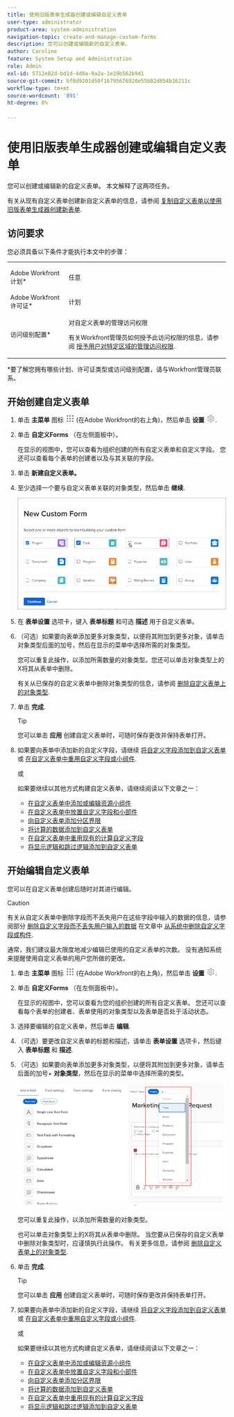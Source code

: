 ```yaml
---
title: 使用旧版表单生成器创建或编辑自定义表单
user-type: administrator
product-area: system-administration
navigation-topic: create-and-manage-custom-forms
description: 您可以创建或编辑新的自定义表单。
author: Caroline
feature: System Setup and Administration
role: Admin
exl-id: 5712e82d-bd1d-4d8a-9a2a-1e19b562b9d1
source-git-commit: bf0d9201d50f16795676928e55b82d854b16211c
workflow-type: tm+mt
source-wordcount: '891'
ht-degree: 0%

---
```


# 使用旧版表单生成器创建或编辑自定义表单

您可以创建或编辑新的自定义表单。 本文解释了这两项任务。

有关从现有自定义表单创建新自定义表单的信息，请参阅 [复制自定义表单以使用旧版表单生成器创建新表单](../../../administration-and-setup/customize-workfront/create-manage-custom-forms/copy-custom-form-to-create-a-new-one.md).

## 访问要求

您必须具备以下条件才能执行本文中的步骤：

<table style="table-layout:auto"> 
 <col> 
 <col> 
 <tbody> 
  <tr data-mc-conditions=""> 
   <td role="rowheader"> <p>Adobe Workfront计划*</p> </td> 
   <td>任意</td> 
  </tr> 
  <tr> 
   <td role="rowheader">Adobe Workfront许可证*</td> 
   <td>计划</td> 
  </tr> 
  <tr data-mc-conditions=""> 
   <td role="rowheader">访问级别配置*</td> 
   <td> <p>对自定义表单的管理访问权限</p> <p>有关Workfront管理员如何授予此访问权限的信息，请参阅 <a href="../../../administration-and-setup/add-users/configure-and-grant-access/grant-users-admin-access-certain-areas.md" class="MCXref xref">授予用户对特定区域的管理访问权限</a>.</p> </td> 
  </tr>  
 </tbody> 
</table>

&#42;要了解您拥有哪些计划、许可证类型或访问级别配置，请与Workfront管理员联系。

## 开始创建自定义表单

1. 单击 **主菜单** 图标 ![](assets/main-menu-icon.png) (在Adobe Workfront的右上角)，然后单击 **设置** ![](assets/gear-icon-settings.png).

1. 单击 **自定义Forms** （在左侧面板中）。

   在显示的视图中，您可以查看为组织创建的所有自定义表单和自定义字段。 您还可以查看每个表单的创建者以及与其关联的字段。

1. 单击 **新建自定义表单。**
1. 至少选择一个要与自定义表单关联的对象类型，然后单击 **继续**.

   ![](assets/choose-object-type.jpg)

1. 在 **表单设置** 选项卡，键入 **表单标题** 和可选 **描述** 用于自定义表单。

1. （可选）如果要向表单添加更多对象类型，以便将其附加到更多对象，请单击对象类型后面的加号，然后在显示的菜单中选择所需的对象类型。

   您可以重复此操作，以添加所需数量的对象类型。您还可以单击对象类型上的X将其从表单中删除。

   有关从已保存的自定义表单中删除对象类型的信息，请参阅 [删除自定义表单上的对象类型](../../../administration-and-setup/customize-workfront/create-manage-custom-forms/delete-object-type-on-a-custom-form.md).

1. 单击 **完成**.

   >[!TIP]
   >
   >您可以单击 **应用** 创建自定义表单时，可随时保存更改并保持表单打开。

1. 如果要向表单中添加新的自定义字段，请继续 [将自定义字段添加到自定义表单](../../../administration-and-setup/customize-workfront/create-manage-custom-forms/add-a-custom-field-to-a-custom-form.md) 或 [在自定义表单中重用自定义字段或小组件](../../../administration-and-setup/customize-workfront/create-manage-custom-forms/reuse-an-existing-field.md).

   或

   如果要继续以其他方式构建自定义表单，请继续阅读以下文章之一：

   * [在自定义表单中添加或编辑资源小组件](../../../administration-and-setup/customize-workfront/create-manage-custom-forms/add-widget-or-edit-its-properties-in-a-custom-form.md)
   * [在自定义表单中放置自定义字段和小部件](../../../administration-and-setup/customize-workfront/create-manage-custom-forms/position-fields-in-a-custom-form.md)
   * [向自定义表单添加分区界限](../../../administration-and-setup/customize-workfront/create-manage-custom-forms/add-a-section-break-to-a-custom-form.md)
   * [将计算的数据添加到自定义表单](../../../administration-and-setup/customize-workfront/create-manage-custom-forms/add-calculated-data-to-custom-form.md)
   * [在自定义表单中重用现有的计算自定义字段](../../../administration-and-setup/customize-workfront/create-manage-custom-forms/use-existing-calc-field-new-custom-form.md)
   * [将显示逻辑和跳过逻辑添加到自定义表单](../../../administration-and-setup/customize-workfront/create-manage-custom-forms/display-or-skip-logic-custom-form.md)

## 开始编辑自定义表单

您可以在自定义表单创建后随时对其进行编辑。

>[!CAUTION]
>
>有关从自定义表单中删除字段而不丢失用户在这些字段中输入的数据的信息，请参阅部分 [删除自定义字段而不丢失用户输入的数据](../../../administration-and-setup/customize-workfront/create-manage-custom-forms/delete-a-custom-field.md#remove) 在文章中 [从系统中删除自定义字段或构件](../../../administration-and-setup/customize-workfront/create-manage-custom-forms/delete-a-custom-field.md).
>
>通常，我们建议最大限度地减少编辑已使用的自定义表单的次数。 没有通知系统来提醒使用自定义表单的用户您所做的更改。

1. 单击 **主菜单** 图标 ![](assets/main-menu-icon.png) (在Adobe Workfront的右上角)，然后单击 **设置** ![](assets/gear-icon-settings.png).

1. 单击 **自定义Forms** （在左侧面板中）。

   在显示的视图中，您可以查看为您的组织创建的所有自定义表单。 您还可以查看每个表单的创建者、表单使用的对象类型以及表单是否处于活动状态。

1. 选择要编辑的自定义表单，然后单击 **编辑**.
1. （可选）要更改自定义表单的标题和描述，请单击 **表单设置** 选项卡，然后键入 **表单标题** 和 **描述**.

1. （可选）如果要向表单添加更多对象类型，以便将其附加到更多对象，请单击后面的加号+ **对象类型**，然后在显示的菜单中选择所需的类型。

   ![](assets/add-object-type-existing-form.png)

   您可以重复此操作，以添加所需数量的对象类型。

   也可以单击对象类型上的X将其从表单中删除。 当您要从已保存的自定义表单中删除对象类型时，应谨慎执行此操作。 有关更多信息，请参阅 [删除自定义表单上的对象类型](../../../administration-and-setup/customize-workfront/create-manage-custom-forms/delete-object-type-on-a-custom-form.md).

1. 单击 **完成**.

   >[!TIP]
   >
   >您可以单击 **应用** 创建自定义表单时，可随时保存更改并保持表单打开。

1. 如果要向表单中添加新的自定义字段，请继续 [将自定义字段添加到自定义表单](../../../administration-and-setup/customize-workfront/create-manage-custom-forms/add-a-custom-field-to-a-custom-form.md) 或 [在自定义表单中重用自定义字段或小组件](../../../administration-and-setup/customize-workfront/create-manage-custom-forms/reuse-an-existing-field.md).

   或

   如果要继续以其他方式构建自定义表单，请继续阅读以下文章之一：

   * [在自定义表单中添加或编辑资源小组件](../../../administration-and-setup/customize-workfront/create-manage-custom-forms/add-widget-or-edit-its-properties-in-a-custom-form.md)
   * [在自定义表单中放置自定义字段和小部件](../../../administration-and-setup/customize-workfront/create-manage-custom-forms/position-fields-in-a-custom-form.md)
   * [向自定义表单添加分区界限](../../../administration-and-setup/customize-workfront/create-manage-custom-forms/add-a-section-break-to-a-custom-form.md)
   * [将计算的数据添加到自定义表单](../../../administration-and-setup/customize-workfront/create-manage-custom-forms/add-calculated-data-to-custom-form.md)
   * [在自定义表单中重用现有的计算自定义字段](../../../administration-and-setup/customize-workfront/create-manage-custom-forms/use-existing-calc-field-new-custom-form.md)
   * [将显示逻辑和跳过逻辑添加到自定义表单](../../../administration-and-setup/customize-workfront/create-manage-custom-forms/display-or-skip-logic-custom-form.md)
